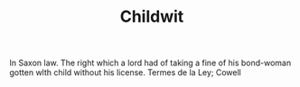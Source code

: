 ---
title: Childwit
letter: C
permalink: "/definitions/bld-childwit.html"
body: In Saxon law. The right which a lord had of taking a fine of his bond-woman
  gotten wlth child without his license. Termes de la Ley; Cowell
published_at: '2018-07-07'
source: Black's Law Dictionary 2nd Ed (1910)
layout: post
---